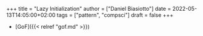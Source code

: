 +++
title = "Lazy Initialization"
author = ["Daniel Biasiotto"]
date = 2022-05-13T14:05:00+02:00
tags = ["pattern", "compsci"]
draft = false
+++

-   [GoF]({{< relref "gof.md" >}})